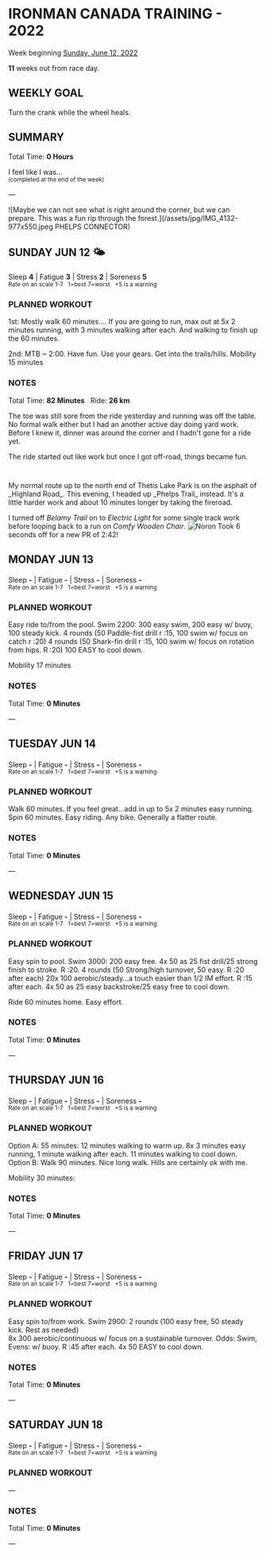 # IRONMAN CANADA TRAINING - 2022
Week beginning [Sunday, June 12, 2022](javascript:flick('sun');)

**11** weeks out from race day.

## WEEKLY GOAL
Turn the crank while the wheel heals.

## SUMMARY
Total Time: **0 Hours**

I feel like I was...
<br /><sup>(completed at the end of the week)</sup>

&mdash;

![Maybe we can not see what is right around the corner, but we can prepare.  This was a fun rip through the forest.](/assets/jpg/IMG_4132-977x550.jpeg PHELPS CONNECTOR)

## SUNDAY JUN 12 🌤
Sleep **4** | Fatigue **3** | Stress **2** | Soreness **5**
<sup><br />Rate on an scale 1-7 &nbsp; 1=best 7=worst &nbsp; +5 is a warning</sup>

### PLANNED WORKOUT
1st:  Mostly walk 60 minutes....
If you are going to run, max out at 5x 2 minutes running, with 3 minutes walking after each. And walking to finish up the 60 minutes.

2nd:  MTB ~ 2:00. Have fun. Use your gears. Get into the trails/hills. 
Mobility 15 minutes

### NOTES
Total Time: **82 Minutes** &nbsp; Ride: **26 km** 

The toe was still sore from the ride yesterday and running was off the table.  No formal walk either but I had an another active day doing yard work.  Before I knew it, dinner was around the corner and I hadn't gone for a ride yet.

The ride started out like work but once I got off-road, things became fun.
<!---->
<div style="height:27px;"></div>
My normal route up to the north end of Thetis Lake Park is on the asphalt of _Highland Road_.   This evening, I headed up _Phelps Trail_ instead.  It's a little harder work and about 10 minutes longer by taking the fireroad.

I turned off _Belamy Trail_ on to _Electric Light_ for some single track work before looping back to a run on _Comfy Wooden Chair_.
![Noron](/assets/jpg/bike-20220612.jpeg)
Took 6 seconds off for a new PR of 2:42!

<!---->
## MONDAY JUN 13
Sleep **-** | Fatigue **-** | Stress **-** | Soreness **-**
<sup><br />Rate on an scale 1-7 &nbsp; 1=best 7=worst &nbsp; +5 is a warning</sup>

### PLANNED WORKOUT
Easy ride to/from the pool. 
Swim 2200:
300 easy swim, 200 easy w/ buoy, 100 steady kick. 
4 rounds (50 Paddle-fist drill r :15, 100 swim w/ focus on catch r :20)
4 rounds (50 Shark-fin drill r :15, 100 swim w/ focus on rotation from hips. R :20)
100 EASY to cool down.

Mobility 17 minutes

### NOTES
Total Time: **0 Minutes**

&mdash;  

<!---->
## TUESDAY JUN 14
Sleep **-** | Fatigue **-** | Stress **-** | Soreness **-**
<sup><br />Rate on an scale 1-7 &nbsp; 1=best 7=worst &nbsp; +5 is a warning</sup>

### PLANNED WORKOUT
Walk 60 minutes. If you feel great...add in up to 5x 2 minutes easy running.
Spin 60 minutes. Easy riding. Any bike. Generally a flatter route.

### NOTES
Total Time: **0 Minutes**

&mdash;  

<!---->
## WEDNESDAY JUN 15
Sleep **-** | Fatigue **-** | Stress **-** | Soreness **-**
<sup><br />Rate on an scale 1-7 &nbsp; 1=best 7=worst &nbsp; +5 is a warning</sup>

### PLANNED WORKOUT
Easy spin to pool. 
Swim 3000: 
200 easy free. 
4x 50 as 25 fist drill/25 strong finish to stroke. R :20. 
4 rounds (50 Strong/high turnover, 50 easy. R :20 after each)
20x 100 aerobic/steady...a touch easier than 1/2 IM effort. 
R :15 after each. 
4x 50 as 25 easy backstroke/25 easy free to cool down. 

Ride 60 minutes home. Easy effort.

### NOTES
Total Time: **0 Minutes**

&mdash;  

<!---->
## THURSDAY JUN 16
Sleep **-** | Fatigue **-** | Stress **-** | Soreness **-**
<sup><br />Rate on an scale 1-7 &nbsp; 1=best 7=worst &nbsp; +5 is a warning</sup>

### PLANNED WORKOUT
Option A: 
55 minutes: 
12 minutes walking to warm up. 8x 3 minutes easy running, 1 minute walking after each. 11 minutes walking to cool down.
Option B: Walk 90 minutes. Nice long walk. Hills are certainly ok with me. 

Mobility 30 minutes:

### NOTES
Total Time: **0 Minutes**

&mdash;  

<!---->
## FRIDAY JUN 17
Sleep **-** | Fatigue **-** | Stress **-** | Soreness **-**
<sup><br />Rate on an scale 1-7 &nbsp; 1=best 7=worst &nbsp; +5 is a warning</sup>

### PLANNED WORKOUT
Easy spin to/from work. 
Swim 2900:
2 rounds (100 easy free, 50 steady kick. Rest as needed)  
8x 300 aerobic/continuous w/ focus on a sustainable turnover. Odds: Swim, Evens: w/ buoy. R :45 after each. 
4x 50 EASY to cool down.

### NOTES
Total Time: **0 Minutes**

&mdash;  

<!---->
## SATURDAY JUN 18
Sleep **-** | Fatigue **-** | Stress **-** | Soreness **-**
<sup><br />Rate on an scale 1-7 &nbsp; 1=best 7=worst &nbsp; +5 is a warning</sup>

### PLANNED WORKOUT
&mdash;  

### NOTES
Total Time: **0 Minutes**

&mdash;  
